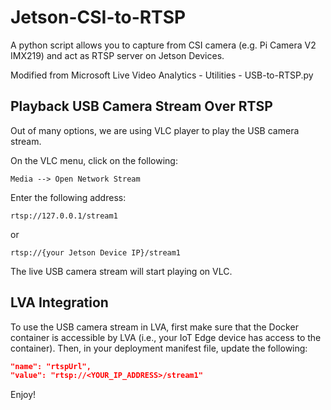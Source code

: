 # Jetson-CSI-to-RTSP
A python script allows you to capture from CSI camera (e.g. Pi Camera V2 IMX219) and act as RTSP server on Jetson Devices.

Modified from Microsoft Live Video Analytics - Utilities - USB-to-RTSP.py

## Playback USB Camera Stream Over RTSP
Out of many options, we are using VLC player to play the USB camera stream.

On the VLC menu, click on the following:

```
Media --> Open Network Stream
```

Enter the following address:

```
rtsp://127.0.0.1/stream1
```
or
```
rtsp://{your Jetson Device IP}/stream1
```


The live USB camera stream will start playing on VLC.

## LVA Integration
To use the USB camera stream in LVA, first make sure that the Docker container is accessible by LVA (i.e., your IoT Edge device has access to the container). Then, in your deployment manifest file, update the following:

```json
"name": "rtspUrl",
"value": "rtsp://<YOUR_IP_ADDRESS>/stream1"
```

Enjoy!
